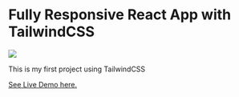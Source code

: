 <h1>Fully Responsive React App with TailwindCSS</h1>

<img src="https://i.postimg.cc/14xmtfHz/Captura-de-pantalla-2022-12-26-151101.png" width="auto">

<p>This is my first project using TailwindCSS</p>
<a href="https://jolly-madeleine-4c5ac7.netlify.app/#">See Live Demo here.</a>
